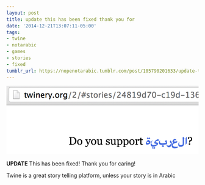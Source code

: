 ```yaml
---
layout: post
title: update this has been fixed thank you for
date: '2014-12-21T13:07:11-05:00'
tags:
- twine
- notarabic
- games
- stories
- fixed
tumblr_url: https://nopenotarabic.tumblr.com/post/105790201633/update-this-has-been-fixed-thank-you-for
---
```

 ![](/tumblr_files/tumblr_ngy2bzPKNr1tz29g7o1_1280.png)  

**UPDATE** This has been fixed! Thank you for caring!

Twine is a great story telling platform, unless your story is in Arabic

